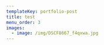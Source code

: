 ```yaml
---
templateKey: portfolio-post
title: test
menu_order: 3
images:
  - image: /img/DSCF8667_f4qxwa.jpg
---
```


